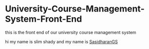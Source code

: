 # University-Course-Management-System-Front-End
this is the front end of our university course management system

hi my name is slim shady
and my name is [SasidharanGS](https://github.com/SasidharanGS)
